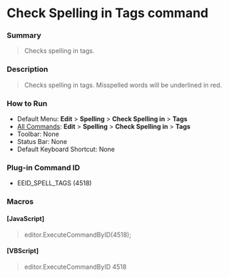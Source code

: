 # Check Spelling in Tags command

### Summary

> Checks spelling in tags.

### Description

> Checks spelling in tags. Misspelled words will be underlined in red.

### How to Run

- Default Menu: **Edit** \> **Spelling** \> **Check Spelling in** \> **Tags**
- [All Commands](../tools/all_commands): **Edit** \> **Spelling** \> **Check Spelling in** \> **Tags**
- Toolbar: None
- Status Bar: None
- Default Keyboard Shortcut: None

### Plug-in Command ID

- EEID\_SPELL\_TAGS (4518)

### Macros

#### \[JavaScript\]

> editor.ExecuteCommandByID(4518);

#### \[VBScript\]

> editor.ExecuteCommandByID 4518
